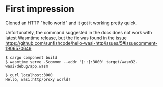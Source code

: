 # First impression

Cloned an HTTP "hello world" and it got it working pretty quick.

Unfortunately, the command suggested in the docs does not work with latest Wasmtime release, but the fix was found in the issue https://github.com/sunfishcode/hello-wasi-http/issues/5#issuecomment-1906570649

```
$ cargo component build
$ wasmtime serve -Scommon --addr '[::]:3000' target/wasm32-wasi/debug/app.wasm
```

```
$ curl localhost:3000  
Hello, wasi:http/proxy world!
```
